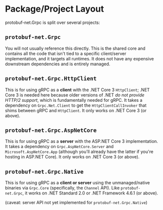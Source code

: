 # Package/Project Layout

protobuf-net.Grpc is split over several projects:

## `protobuf-net.Grpc`

You will not usually reference this directly. This is the shared core and contains all the code that isn't tied to a specific client/server implementation,
and it targets all runtimes. It does not have any expensive downstream dependencies and is entirely managed.

## `protobuf-net.Grpc.HttpClient`

This is for using gRPC as a **client** with the .NET Core 3 `HttpClient`; .NET Core 3 is needed here because older versions of .NET *do not provide HTTP/2 support*, which
is fundamentally needed for gRPC. It takes a dependency on `Grpc.Net.Client` to get the `HttpClientCallInvoker` that shims between gRPC and `HttpClient`. It only works on .NET Core 3 (or above).

## `protobuf-net.Grpc.AspNetCore`

This is for using gRPC as a **server** with the ASP.NET Core 3 implementation. It takes a dependency on `Grpc.AspNetCore.Server` and `Microsoft.AspNetCore.App`
(although you'll already have the latter if you're hosting in ASP.NET Core). It only works on .NET Core 3 (or above).

## `protobuf-net.Grpc.Native`

This is for using gRPC as a **client or server** using the unmanaged/native binaries via `Grpc.Core` (specifically, the `Channel` API).
Like `protobuf-net.Grpc`, it works on .NET Standard 2.0 or .NET Framework 4.6.1 (or above).

(caveat: server API not yet implemented for `protobuf-net.Grpc.Native`)